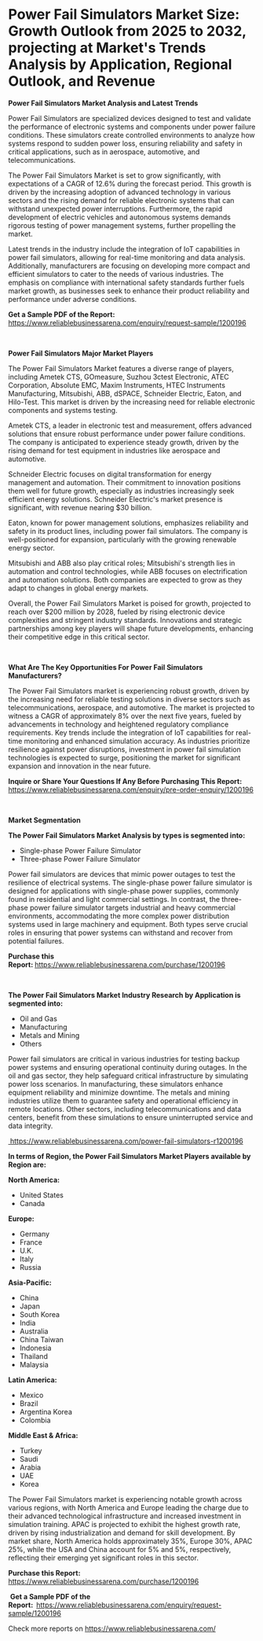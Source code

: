 <p><h1>Power Fail Simulators Market Size: Growth Outlook from 2025 to 2032, projecting at Market's Trends Analysis by Application, Regional Outlook, and Revenue</h1></p><p><strong>Power Fail Simulators Market Analysis and Latest Trends</strong></p>
<p><p>Power Fail Simulators are specialized devices designed to test and validate the performance of electronic systems and components under power failure conditions. These simulators create controlled environments to analyze how systems respond to sudden power loss, ensuring reliability and safety in critical applications, such as in aerospace, automotive, and telecommunications.</p><p>The Power Fail Simulators Market is set to grow significantly, with expectations of a CAGR of 12.6% during the forecast period. This growth is driven by the increasing adoption of advanced technology in various sectors and the rising demand for reliable electronic systems that can withstand unexpected power interruptions. Furthermore, the rapid development of electric vehicles and autonomous systems demands rigorous testing of power management systems, further propelling the market.</p><p>Latest trends in the industry include the integration of IoT capabilities in power fail simulators, allowing for real-time monitoring and data analysis. Additionally, manufacturers are focusing on developing more compact and efficient simulators to cater to the needs of various industries. The emphasis on compliance with international safety standards further fuels market growth, as businesses seek to enhance their product reliability and performance under adverse conditions.</p></p>
<p><strong>Get a Sample PDF of the Report:&nbsp;</strong> <a href="https://www.reliablebusinessarena.com/enquiry/request-sample/1200196?utm_campaign=2106&utm_medium=2&utm_source=Github&utm_content=ia&utm_term=12022025&utm_id=power-fail-simulators">https://www.reliablebusinessarena.com/enquiry/request-sample/1200196</a></p>
<p>&nbsp;</p>
<p><strong>Power Fail Simulators Major Market Players</strong></p>
<p><p>The Power Fail Simulators Market features a diverse range of players, including Ametek CTS, GOmeasure, Suzhou 3ctest Electronic, ATEC Corporation, Absolute EMC, Maxim Instruments, HTEC Instruments Manufacturing, Mitsubishi, ABB, dSPACE, Schneider Electric, Eaton, and Hilo-Test. This market is driven by the increasing need for reliable electronic components and systems testing.</p><p>Ametek CTS, a leader in electronic test and measurement, offers advanced solutions that ensure robust performance under power failure conditions. The company is anticipated to experience steady growth, driven by the rising demand for test equipment in industries like aerospace and automotive.</p><p>Schneider Electric focuses on digital transformation for energy management and automation. Their commitment to innovation positions them well for future growth, especially as industries increasingly seek efficient energy solutions. Schneider Electric's market presence is significant, with revenue nearing $30 billion.</p><p>Eaton, known for power management solutions, emphasizes reliability and safety in its product lines, including power fail simulators. The company is well-positioned for expansion, particularly with the growing renewable energy sector.</p><p>Mitsubishi and ABB also play critical roles; Mitsubishi's strength lies in automation and control technologies, while ABB focuses on electrification and automation solutions. Both companies are expected to grow as they adapt to changes in global energy markets.</p><p>Overall, the Power Fail Simulators Market is poised for growth, projected to reach over $200 million by 2028, fueled by rising electronic device complexities and stringent industry standards. Innovations and strategic partnerships among key players will shape future developments, enhancing their competitive edge in this critical sector.</p></p>
<p>&nbsp;</p>
<p><strong>What Are The Key Opportunities For Power Fail Simulators Manufacturers?</strong></p>
<p><p>The Power Fail Simulators market is experiencing robust growth, driven by the increasing need for reliable testing solutions in diverse sectors such as telecommunications, aerospace, and automotive. The market is projected to witness a CAGR of approximately 8% over the next five years, fueled by advancements in technology and heightened regulatory compliance requirements. Key trends include the integration of IoT capabilities for real-time monitoring and enhanced simulation accuracy. As industries prioritize resilience against power disruptions, investment in power fail simulation technologies is expected to surge, positioning the market for significant expansion and innovation in the near future.</p></p>
<p><strong>Inquire or Share Your Questions If Any Before Purchasing This Report:</strong> <a href="https://www.reliablebusinessarena.com/enquiry/pre-order-enquiry/1200196?utm_campaign=2106&utm_medium=2&utm_source=Github&utm_content=ia&utm_term=12022025&utm_id=power-fail-simulators">https://www.reliablebusinessarena.com/enquiry/pre-order-enquiry/1200196</a></p>
<p>&nbsp;</p>
<p><strong>Market Segmentation</strong></p>
<p><strong>The Power Fail Simulators Market Analysis by types is segmented into:</strong></p>
<p><ul><li>Single-phase Power Failure Simulator</li><li>Three-phase Power Failure Simulator</li></ul></p>
<p><p>Power fail simulators are devices that mimic power outages to test the resilience of electrical systems. The single-phase power failure simulator is designed for applications with single-phase power supplies, commonly found in residential and light commercial settings. In contrast, the three-phase power failure simulator targets industrial and heavy commercial environments, accommodating the more complex power distribution systems used in large machinery and equipment. Both types serve crucial roles in ensuring that power systems can withstand and recover from potential failures.</p></p>
<p><strong>Purchase this Report:&nbsp;</strong><a href="https://www.reliablebusinessarena.com/purchase/1200196?utm_campaign=2106&utm_medium=2&utm_source=Github&utm_content=ia&utm_term=12022025&utm_id=power-fail-simulators">https://www.reliablebusinessarena.com/purchase/1200196</a></p>
<p>&nbsp;</p>
<p><strong>The Power Fail Simulators Market Industry Research by Application is segmented into:</strong></p>
<p><ul><li>Oil and Gas</li><li>Manufacturing</li><li>Metals and Mining</li><li>Others</li></ul></p>
<p><p>Power fail simulators are critical in various industries for testing backup power systems and ensuring operational continuity during outages. In the oil and gas sector, they help safeguard critical infrastructure by simulating power loss scenarios. In manufacturing, these simulators enhance equipment reliability and minimize downtime. The metals and mining industries utilize them to guarantee safety and operational efficiency in remote locations. Other sectors, including telecommunications and data centers, benefit from these simulations to ensure uninterrupted service and data integrity.</p></p>
<p><a href="https://www.reliablebusinessarena.com/power-fail-simulators-r1200196?utm_campaign=2106&utm_medium=2&utm_source=Github&utm_content=ia&utm_term=12022025&utm_id=power-fail-simulators">&nbsp;https://www.reliablebusinessarena.com/power-fail-simulators-r1200196</a></p>
<p><strong>In terms of Region, the Power Fail Simulators Market Players available by Region are:</strong></p>
<p>
    <p> <strong> North America: </strong>
        <ul>
            <li>United States</li>
            <li>Canada</li>
        </ul>
        </p> 
    <p> <strong> Europe: </strong>
        <ul>
            <li>Germany</li>
            <li>France</li>
            <li>U.K.</li>
            <li>Italy</li>
            <li>Russia</li>
        </ul>
        </p> 
    <p> <strong> Asia-Pacific: </strong>
        <ul>
            <li>China</li>
            <li>Japan</li>
            <li>South Korea</li>
            <li>India</li>
            <li>Australia</li>
            <li>China Taiwan</li>
            <li>Indonesia</li>
            <li>Thailand</li>
            <li>Malaysia</li>
        </ul>
        </p> 
    <p> <strong> Latin America: </strong>
        <ul>
            <li>Mexico</li>
            <li>Brazil</li>
            <li>Argentina Korea</li>
            <li>Colombia</li>
        </ul>
        </p> 
    <p> <strong> Middle East & Africa: </strong>
        <ul>
            <li>Turkey</li>
            <li>Saudi</li>
            <li>Arabia</li>
            <li>UAE</li>
            <li>Korea</li>
        </ul>
    </p>
    </p>
<p><p>The Power Fail Simulators market is experiencing notable growth across various regions, with North America and Europe leading the charge due to their advanced technological infrastructure and increased investment in simulation training. APAC is projected to exhibit the highest growth rate, driven by rising industrialization and demand for skill development. By market share, North America holds approximately 35%, Europe 30%, APAC 25%, while the USA and China account for 5% and 5%, respectively, reflecting their emerging yet significant roles in this sector.</p></p>
<p><strong>Purchase this Report: </strong><a href="https://www.reliablebusinessarena.com/purchase/1200196?utm_campaign=2106&utm_medium=2&utm_source=Github&utm_content=ia&utm_term=12022025&utm_id=power-fail-simulators">https://www.reliablebusinessarena.com/purchase/1200196</a></p>
<p>&nbsp;<strong>Get a Sample PDF of the Report:&nbsp;&nbsp;</strong><a href="https://www.reliablebusinessarena.com/enquiry/request-sample/1200196?utm_campaign=2106&utm_medium=2&utm_source=Github&utm_content=ia&utm_term=12022025&utm_id=power-fail-simulators">https://www.reliablebusinessarena.com/enquiry/request-sample/1200196</a></p>
<p><strong></strong></p>
<p>Check more reports on <a href="https://www.reliablebusinessarena.com/?utm_campaign=2106&utm_medium=2&utm_source=Github&utm_content=ia&utm_term=12022025&utm_id=power-fail-simulators">https://www.reliablebusinessarena.com/</a></p>